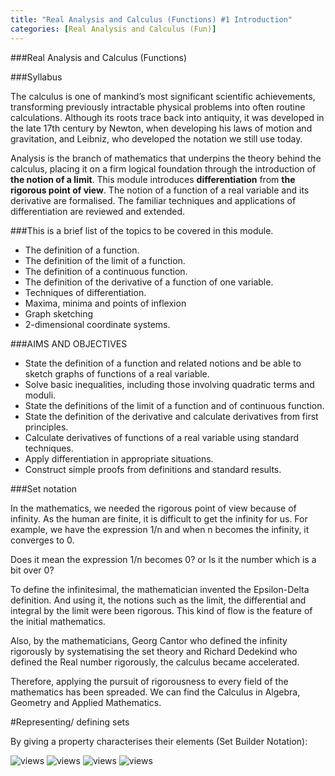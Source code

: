 ```yaml
---
title: "Real Analysis and Calculus (Functions) #1 Introduction"
categories: [Real Analysis and Calculus (Fun)]
---
```

###Real Analysis and Calculus (Functions)

###Syllabus

The calculus is one of mankind’s most significant scientific achievements,
transforming previously intractable physical problems into often routine calculations. 
Although its roots trace back into antiquity, it was developed in the late 17th century by Newton,
when developing his laws of motion and gravitation, and Leibniz, who developed the notation we still use today. 

Analysis is the branch of mathematics that underpins the theory behind the calculus,
placing it on a firm logical foundation through the introduction of **the notion of a limit**.
This module introduces **differentiation** from **the rigorous point of view**. 
The notion of a function of a real variable and its derivative are formalised.
The familiar techniques and applications of differentiation are reviewed and extended. 

###This is a brief list of the topics to be covered in this module.

- The definition of a function.
- The definition of the limit of a function.
- The definition of a continuous function.
- The definition of the derivative of a function of one variable.
- Techniques of differentiation.
- Maxima, minima and points of inflexion
- Graph sketching
- 2-dimensional coordinate systems.

###AIMS AND OBJECTIVES

- State the definition of a function and related notions and be able to sketch graphs of functions of a real variable.
- Solve basic inequalities, including those involving quadratic terms and moduli.
- State the definitions of the limit of a function and of continuous function.
- State the definition of the derivative and calculate derivatives from first principles.
- Calculate derivatives of functions of a real variable using standard techniques.
- Apply differentiation in appropriate situations.
- Construct simple proofs from definitions and standard results.

###Set notation

In the mathematics, we needed the rigorous point of view because of infinity.
As the human are finite, it is difficult to get the infinity for us. 
For example, we have the expression 1/n and when n becomes the infinity, it converges to 0. 

Does it mean the expression 1/n becomes 0? or Is it the number which is a bit over 0? 

To  define the infinitesimal, the mathematician invented the Epsilon-Delta definition.
And using it, the notions such as the limit, the differential and integral by the limit
were been rigorous. This kind of flow is the feature of the initial mathematics.

Also, by the mathematicians, Georg Cantor who defined the infinity rigorously by systematising the set theory 
and Richard Dedekind who defined the Real number rigorously, the calculus became accelerated. 

Therefore, applying the pursuit of rigorousness to every field of the mathematics has been spreaded.
We can find the Calculus in Algebra, Geometry and Applied Mathematics. 

#Representing/ defining sets

By giving a property characterises their elements (Set Builder Notation):

<img src="https://i.imgur.com/FaFLGlZ.jpg" alt="views">

<img src="https://i.imgur.com/6Ki7V8u.jpg" alt="views">

<img src="https://i.imgur.com/hwBZTdV.jpg" alt="views">

<img src="https://i.imgur.com/VgDaGhj.jpg" alt="views">



